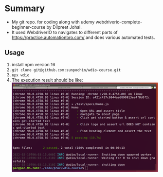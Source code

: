 # Summary
* My git repo. for coding along with udemy webdriverio-complete-beginner-course by Dilpreet Johal.
* It used WebdriverIO to navigates to different parts of https://practice.automationbro.com/ and does various automated tests.

## Usage
1. install npm version 16
2. ```git clone git@github.com:sunpochin/wdio-course.git```
3. ```npx wdio```
4. The execution result should be like:
  ![image info](./assets/1560956.png)
